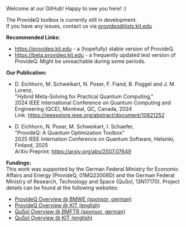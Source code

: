 Welcome at our GitHub! Happy to see you here! :)

The ProvideQ toolbox is currently still in development. <br>
If you have any issues, contact us via <provideq@lists.kit.edu>

**Recommended Links:** <br>
- https://provideq.kit.edu - a (hopefully) stable version of ProvideQ. <br>
- https://beta.provideq.kit.edu - a frequently updated test version of ProvideQ. Might be unreachable during some periods. <br>

**Our Publication:** <br>
- D. Eichhorn, M. Schweikart, N. Poser, F. Fiand, B. Poggel and J. M. Lorenz, <br>
"Hybrid Meta-Solving for Practical Quantum Computing," <br> 
2024 IEEE International Conference on Quantum Computing and Engineering (QCE), Montreal, QC, Canada, 2024 <br>
Link: https://ieeexplore.ieee.org/abstract/document/10821252

- D. Eichhorn, N. Poser, M. Schweikart, I. Schaefer, <br>
"ProvideQ: A Quantum Optimization Toolbox" <br>
2025 IEEE Internation Conference on Quantum Software, Helsinki, Finland, 2025 <br>
ArXiv Preprint: https://arxiv.org/abs/2507.07649

**Fundings:** <br>
This work was supported by the German Federal Ministry for Economic Affairs and Energy (ProvideQ, 01MQ22006D) and the German Federal Ministry of Research, Technology and Space (QuSol, 13N17170).
Project details can be found at the following websites:
- [ProvideQ Overview @ BMWE (sponsor, german)](https://www.digitale-technologien.de/DT/Navigation/DE/ProgrammeProjekte/AktuelleTechnologieprogramme/Quanten_Computing/Projekte/ProvideQ/provideq.html) <br>
- [ProvideQ Overview @ KIT (english)](https://tva.kastel.kit.edu/english/research_177.php) <br>
- [QuSol Overview @ BMFTR (sponsor, german)](https://www.quantentechnologien.de/forschung/foerderung/anwendungsorientierte-quanteninformatik/qusol.html) <br>
- [QuSol Overview @ KIT (english)](https://www.quantentechnologien.de/forschung/foerderung/anwendungsorientierte-quanteninformatik/qusol.html)
